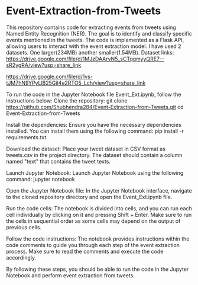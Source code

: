 # Event-Extraction-from-Tweets

This repository contains code for extracting events from tweets using Named Entity Recognition (NER). The goal is to identify and classify specific events mentioned in the tweets. The code is implemented as a Flask API, allowing users to interact with the event extraction model.
I have used 2 datasets. One larger(234MB) another smaller(1.54MB).
Dataset links:
https://drive.google.com/file/d/1MJzDAArvN5_sCTqqmyyQRE7--sR2ygRA/view?usp=share_link

https://drive.google.com/file/d/1vs-tJM7hN9YPyLlB25Gil4e2RTO5_Lch/view?usp=share_link

To run the code in the Jupyter Notebook file Event_Ext.ipynb, follow the instructions below:
Clone the repository:
git clone https://github.com/Shubhendra284/Event-Extraction-from-Tweets.git
cd Event-Extraction-from-Tweets

Install the dependencies:
Ensure you have the necessary dependencies installed. You can install them using the following command:
pip install -r requirements.txt

Download the dataset:
Place your tweet dataset in CSV format as tweets.csv in the project directory. The dataset should contain a column named "text" that contains the tweet texts.

Launch Jupyter Notebook:
Launch Jupyter Notebook using the following command:
jupyter notebook

Open the Jupyter Notebook file:
In the Jupyter Notebook interface, navigate to the cloned repository directory and open the Event_Ext.ipynb file.

Run the code cells:
The notebook is divided into cells, and you can run each cell individually by clicking on it and pressing Shift + Enter. Make sure to run the cells in sequential order as some cells may depend on the output of previous cells.

Follow the code instructions:
The notebook provides instructions within the code comments to guide you through each step of the event extraction process. Make sure to read the comments and execute the code accordingly.

By following these steps, you should be able to run the code in the Jupyter Notebook and perform event extraction from tweets.
